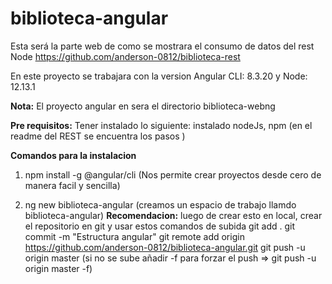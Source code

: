 # biblioteca-angular
Esta será la parte web de como se mostrara el consumo de datos del rest Node https://github.com/anderson-0812/biblioteca-rest 

En este proyecto se trabajara con la version Angular CLI: 8.3.20 y Node: 12.13.1

**Nota:** El proyecto angular en sera el directorio biblioteca-webng


**Pre requisitos:**
Tener instalado lo siguiente: instalado nodeJs, npm (en el readme del REST se encuentra los pasos )

**Comandos para la instalacion**

1. npm install -g @angular/cli (Nos permite crear proyectos desde cero de manera facil y sencilla)

2. ng new biblioteca-angular (creamos un espacio de trabajo llamdo biblioteca-angular)
  **Recomendacion:** luego de crear esto en local, crear el repositorio en git y usar estos comandos de subida 
    git add .
    git commit -m "Estructura angular"
    git remote add origin https://github.com/anderson-0812/biblioteca-angular.git
    git push -u origin master (si no se sube añadir -f para forzar el push => git push -u origin master -f)
